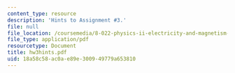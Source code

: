 ```yaml
---
content_type: resource
description: 'Hints to Assignment #3.'
file: null
file_location: /coursemedia/8-022-physics-ii-electricity-and-magnetism-fall-2002/18a58c58ac0ae89e300949779a653810_hw3hints.pdf
file_type: application/pdf
resourcetype: Document
title: hw3hints.pdf
uid: 18a58c58-ac0a-e89e-3009-49779a653810
---
```

